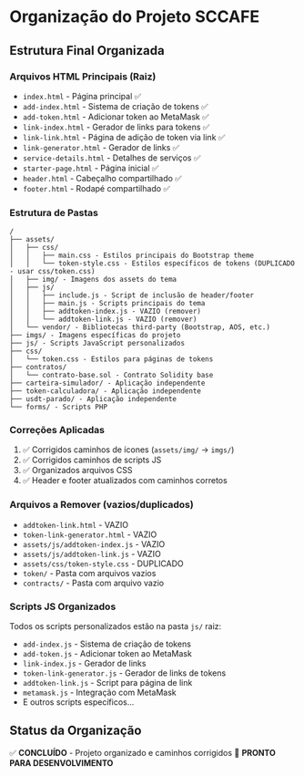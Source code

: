 # Organização do Projeto SCCAFE

## Estrutura Final Organizada

### Arquivos HTML Principais (Raiz)
- `index.html` - Página principal ✅
- `add-index.html` - Sistema de criação de tokens ✅
- `add-token.html` - Adicionar token ao MetaMask ✅
- `link-index.html` - Gerador de links para tokens ✅
- `link-link.html` - Página de adição de token via link ✅
- `link-generator.html` - Gerador de links ✅
- `service-details.html` - Detalhes de serviços ✅
- `starter-page.html` - Página inicial ✅
- `header.html` - Cabeçalho compartilhado ✅
- `footer.html` - Rodapé compartilhado ✅

### Estrutura de Pastas
```
/
├── assets/
│   ├── css/
│   │   ├── main.css - Estilos principais do Bootstrap theme
│   │   └── token-style.css - Estilos específicos de tokens (DUPLICADO - usar css/token.css)
│   ├── img/ - Imagens dos assets do tema
│   ├── js/
│   │   ├── include.js - Script de inclusão de header/footer
│   │   ├── main.js - Scripts principais do tema
│   │   ├── addtoken-index.js - VAZIO (remover)
│   │   └── addtoken-link.js - VAZIO (remover)
│   └── vendor/ - Bibliotecas third-party (Bootstrap, AOS, etc.)
├── imgs/ - Imagens específicas do projeto
├── js/ - Scripts JavaScript personalizados
├── css/
│   └── token.css - Estilos para páginas de tokens
├── contratos/
│   └── contrato-base.sol - Contrato Solidity base
├── carteira-simulador/ - Aplicação independente
├── token-calculadora/ - Aplicação independente
├── usdt-parado/ - Aplicação independente
└── forms/ - Scripts PHP
```

### Correções Aplicadas
1. ✅ Corrigidos caminhos de ícones (`assets/img/` → `imgs/`)
2. ✅ Corrigidos caminhos de scripts JS
3. ✅ Organizados arquivos CSS
4. ✅ Header e footer atualizados com caminhos corretos

### Arquivos a Remover (vazios/duplicados)
- `addtoken-link.html` - VAZIO
- `token-link-generator.html` - VAZIO
- `assets/js/addtoken-index.js` - VAZIO
- `assets/js/addtoken-link.js` - VAZIO
- `assets/css/token-style.css` - DUPLICADO
- `token/` - Pasta com arquivos vazios
- `contracts/` - Pasta com arquivo vazio

### Scripts JS Organizados
Todos os scripts personalizados estão na pasta `js/` raiz:
- `add-index.js` - Sistema de criação de tokens
- `add-token.js` - Adicionar token ao MetaMask
- `link-index.js` - Gerador de links
- `token-link-generator.js` - Gerador de links de tokens
- `addtoken-link.js` - Script para página de link
- `metamask.js` - Integração com MetaMask
- E outros scripts específicos...

## Status da Organização
✅ **CONCLUÍDO** - Projeto organizado e caminhos corrigidos
🚀 **PRONTO PARA DESENVOLVIMENTO**
